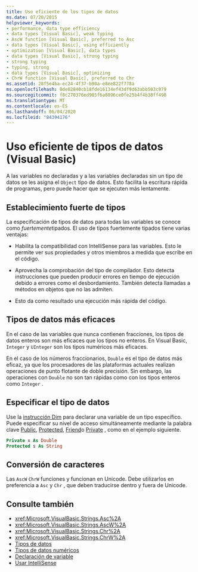 ```yaml
---
title: Uso eficiente de los tipos de datos
ms.date: 07/20/2015
helpviewer_keywords:
- performance, data type efficiency
- data types [Visual Basic], weak typing
- AscW function [Visual Basic], preferred to Asc
- data types [Visual Basic], using efficiently
- optimization [Visual Basic], data types
- data types [Visual Basic], strong typing
- strong typing
- typing, strong
- data types [Visual Basic], optimizing
- ChrW function [Visual Basic], preferred to Chr
ms.assetid: 28f5e4ba-ec24-4f37-b90a-e8ee822f778a
ms.openlocfilehash: 0de02840cb18fde16134ef43df9d63abb503c979
ms.sourcegitcommit: f8c270376ed905f6a8896ce0fe25b4f4b38ff498
ms.translationtype: MT
ms.contentlocale: es-ES
ms.lasthandoff: 06/04/2020
ms.locfileid: "84394176"
---
```

# <a name="efficient-use-of-data-types-visual-basic"></a>Uso eficiente de tipos de datos (Visual Basic)
A las variables no declaradas y a las variables declaradas sin un tipo de datos se les asigna el `Object` tipo de datos. Esto facilita la escritura rápida de programas, pero puede hacer que se ejecuten más lentamente.

## <a name="strong-typing"></a>Establecimiento fuerte de tipos
 La especificación de tipos de datos para todas las variables se conoce como *fuertemente*tipados. El uso de tipos fuertemente tipados tiene varias ventajas:

- Habilita la compatibilidad con IntelliSense para las variables. Esto le permite ver sus propiedades y otros miembros a medida que escribe en el código.

- Aprovecha la comprobación del tipo de compilador. Esto detecta instrucciones que pueden producir errores en tiempo de ejecución debido a errores como el desbordamiento. También detecta llamadas a métodos en objetos que no las admiten.

- Esto da como resultado una ejecución más rápida del código.

## <a name="most-efficient-data-types"></a>Tipos de datos más eficaces
 En el caso de las variables que nunca contienen fracciones, los tipos de datos enteros son más eficaces que los tipos no enteros. En Visual Basic, `Integer` y `UInteger` son los tipos numéricos más eficaces.

 En el caso de los números fraccionarios, `Double` es el tipo de datos más eficaz, ya que los procesadores de las plataformas actuales realizan operaciones de punto flotante de doble precisión. Sin embargo, las operaciones con `Double` no son tan rápidas como con los tipos enteros como `Integer` .

## <a name="specifying-data-type"></a>Especificar el tipo de datos
 Use la [instrucción Dim](../../../language-reference/statements/dim-statement.md) para declarar una variable de un tipo específico. Puede especificar su nivel de acceso simultáneamente mediante la palabra clave [Public](../../../language-reference/modifiers/public.md), [Protected](../../../language-reference/modifiers/protected.md), [Friend](../../../language-reference/modifiers/friend.md)o [Private](../../../language-reference/modifiers/private.md) , como en el ejemplo siguiente.

```vb
Private x As Double
Protected s As String
```

## <a name="character-conversion"></a>Conversión de caracteres
 Las `AscW` `ChrW` funciones y funcionan en Unicode. Debe utilizarlos en preferencia a `Asc` y `Chr` , que deben traducirse dentro y fuera de Unicode.

## <a name="see-also"></a>Consulte también

- <xref:Microsoft.VisualBasic.Strings.Asc%2A>
- <xref:Microsoft.VisualBasic.Strings.AscW%2A>
- <xref:Microsoft.VisualBasic.Strings.Chr%2A>
- <xref:Microsoft.VisualBasic.Strings.ChrW%2A>
- [Tipos de datos](index.md)
- [Tipos de datos numéricos](numeric-data-types.md)
- [Declaración de variable](../variables/variable-declaration.md)
- [Usar IntelliSense](/visualstudio/ide/using-intellisense)

